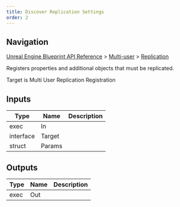 ```yaml
---
title: Discover Replication Settings
order: 2
---
```

## Navigation

[Unreal Engine Blueprint API Reference](https://dev.epicgames.com/documentation/en-us/unreal-engine/BlueprintAPI) > [Multi-user](https://dev.epicgames.com/documentation/en-us/unreal-engine/BlueprintAPI/Multi_user) > [Replication](https://dev.epicgames.com/documentation/en-us/unreal-engine/BlueprintAPI/Multi_user/Replication)

Registers properties and additional objects that must be replicated.

Target is Multi User Replication Registration

## Inputs

| Type | Name | Description |
| --- | --- | --- |
| exec | In |  |
| interface | Target |  |
| struct | Params |  |

## Outputs

| Type | Name | Description |
| --- | --- | --- |
| exec | Out |  |
